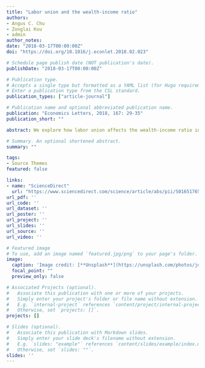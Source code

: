 ```yaml
---
title: "Labor union and the wealth-income ratio"
authors:
- Angus C. Chu
- Zonglai Kou
- admin
author_notes:
date: "2018-03-17T00:00:00Z"
doi: "https://doi.org/10.1016/j.econlet.2018.02.023"

# Schedule page publish date (NOT publication's date).
publishDate: "2018-03-17T00:00:00Z"

# Publication type.
# Accepts a single type but formatted as a YAML list (for Hugo requirements).
# Enter a publication type from the CSL standard.
publication_types: ["article-journal"]

# Publication name and optional abbreviated publication name.
publication: "Economics Letters, 2018, 167: 29-35"
publication_short: ""

abstract: We explore how labor union affects the wealth-income ratio in an innovation-driven growth model and find that it depends on the union’s objective. If the union is employment-oriented (wage-oriented), then a decrease in its bargaining power would have a positive (an ambiguous) effect on the wealth-income ratio. Calibrating the model to data, we find that a decrease in union bargaining power causes a sizable increase in the wealth-income ratio, which explains at least one-third of the increase in the US wealth-income ratio.

# Summary. An optional shortened abstract.
summary: ""

tags:
- Source Themes
featured: false

links:
- name: "ScienceDirect"
  url: "https://www.sciencedirect.com/science/article/abs/pii/S0165176518300715?fr=RR-2&ref=pdf_download&rr=8137cc119b8301dd"
url_pdf: ''
url_code: ''
url_dataset: ''
url_poster: ''
url_project: ''
url_slides: ''
url_source: ''
url_video: ''

# Featured image
# To use, add an image named `featured.jpg/png` to your page's folder. 
image:
  caption: 'Image credit: [**Unsplash**](https://unsplash.com/photos/jdD8gXaTZsc)'
  focal_point: ""
  preview_only: false

# Associated Projects (optional).
#   Associate this publication with one or more of your projects.
#   Simply enter your project's folder or file name without extension.
#   E.g. `internal-project` references `content/project/internal-project/index.md`.
#   Otherwise, set `projects: []`.
projects: []

# Slides (optional).
#   Associate this publication with Markdown slides.
#   Simply enter your slide deck's filename without extension.
#   E.g. `slides: "example"` references `content/slides/example/index.md`.
#   Otherwise, set `slides: ""`.
slides: ''
---
```

